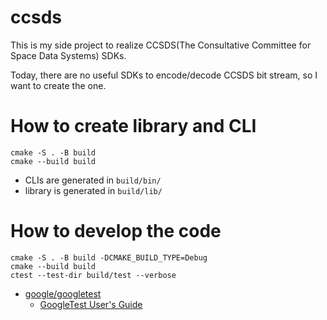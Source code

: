 # ccsds
This is my side project to realize CCSDS(The Consultative Committee for Space Data Systems) SDKs.

Today, there are no useful SDKs to encode/decode CCSDS bit stream, so I want to create the one.


# How to create library and CLI
```
cmake -S . -B build
cmake --build build
```
* CLIs are generated in `build/bin/`
* library is generated in `build/lib/`

# How to develop the code
```
cmake -S . -B build -DCMAKE_BUILD_TYPE=Debug
cmake --build build
ctest --test-dir build/test --verbose
```
* [google/googletest](https://github.com/google/googletest)
    * [GoogleTest User's Guide](https://google.github.io/googletest/)